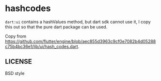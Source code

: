 # hashcodes

`dart:ui` contains a hashValues method, but dart sdk cannot use it, I copy this out so that the pure dart package can be used.

Copy from https://github.com/flutter/engine/blob/aec855d3963c9cf0e7082b4d05288c75b4bc36e1/lib/ui/hash_codes.dart.

## LICENSE

BSD style